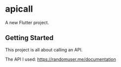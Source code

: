 # apicall

A new Flutter project.

## Getting Started

This project is all about calling an API.

The API I used: https://randomuser.me/documentation 

